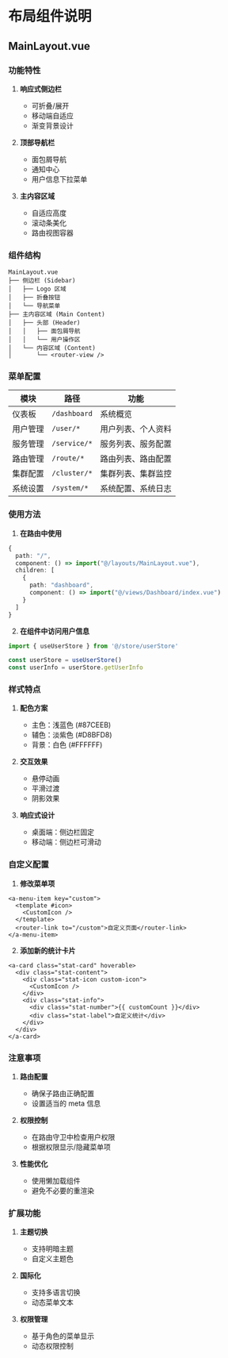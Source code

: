 # 布局组件说明

## MainLayout.vue

### 功能特性

1. **响应式侧边栏**
   - 可折叠/展开
   - 移动端自适应
   - 渐变背景设计

2. **顶部导航栏**
   - 面包屑导航
   - 通知中心
   - 用户信息下拉菜单

3. **主内容区域**
   - 自适应高度
   - 滚动条美化
   - 路由视图容器

### 组件结构

```
MainLayout.vue
├── 侧边栏 (Sidebar)
│   ├── Logo 区域
│   ├── 折叠按钮
│   └── 导航菜单
├── 主内容区域 (Main Content)
│   ├── 头部 (Header)
│   │   ├── 面包屑导航
│   │   └── 用户操作区
│   └── 内容区域 (Content)
│       └── <router-view />
```

### 菜单配置

| 模块 | 路径 | 功能 |
|------|------|------|
| 仪表板 | `/dashboard` | 系统概览 |
| 用户管理 | `/user/*` | 用户列表、个人资料 |
| 服务管理 | `/service/*` | 服务列表、服务配置 |
| 路由管理 | `/route/*` | 路由列表、路由配置 |
| 集群配置 | `/cluster/*` | 集群列表、集群监控 |
| 系统设置 | `/system/*` | 系统配置、系统日志 |

### 使用方法

1. **在路由中使用**
```typescript
{
  path: "/",
  component: () => import("@/layouts/MainLayout.vue"),
  children: [
    {
      path: "dashboard",
      component: () => import("@/views/Dashboard/index.vue")
    }
  ]
}
```

2. **在组件中访问用户信息**
```typescript
import { useUserStore } from '@/store/userStore'

const userStore = useUserStore()
const userInfo = userStore.getUserInfo
```

### 样式特点

1. **配色方案**
   - 主色：浅蓝色 (#87CEEB)
   - 辅色：淡紫色 (#D8BFD8)
   - 背景：白色 (#FFFFFF)

2. **交互效果**
   - 悬停动画
   - 平滑过渡
   - 阴影效果

3. **响应式设计**
   - 桌面端：侧边栏固定
   - 移动端：侧边栏可滑动

### 自定义配置

1. **修改菜单项**
```vue
<a-menu-item key="custom">
  <template #icon>
    <CustomIcon />
  </template>
  <router-link to="/custom">自定义页面</router-link>
</a-menu-item>
```

2. **添加新的统计卡片**
```vue
<a-card class="stat-card" hoverable>
  <div class="stat-content">
    <div class="stat-icon custom-icon">
      <CustomIcon />
    </div>
    <div class="stat-info">
      <div class="stat-number">{{ customCount }}</div>
      <div class="stat-label">自定义统计</div>
    </div>
  </div>
</a-card>
```

### 注意事项

1. **路由配置**
   - 确保子路由正确配置
   - 设置适当的 meta 信息

2. **权限控制**
   - 在路由守卫中检查用户权限
   - 根据权限显示/隐藏菜单项

3. **性能优化**
   - 使用懒加载组件
   - 避免不必要的重渲染

### 扩展功能

1. **主题切换**
   - 支持明暗主题
   - 自定义主题色

2. **国际化**
   - 支持多语言切换
   - 动态菜单文本

3. **权限管理**
   - 基于角色的菜单显示
   - 动态权限控制 